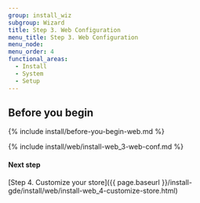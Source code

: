 ```yaml
---
group: install_wiz
subgroup: Wizard
title: Step 3. Web Configuration
menu_title: Step 3. Web Configuration
menu_node:
menu_order: 4
functional_areas:
  - Install
  - System
  - Setup
---
```


## Before you begin
{% include install/before-you-begin-web.md %}

{% include install/web/install-web_3-web-conf.md %}

#### Next step

[Step 4. Customize your store]({{ page.baseurl }}/install-gde/install/web/install-web_4-customize-store.html)
